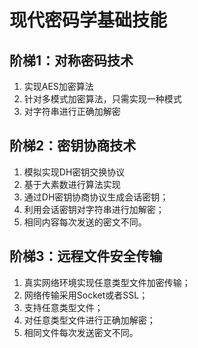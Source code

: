 # 现代密码学基础技能

## 阶梯1：对称密码技术
1. 实现AES加密算法
2. 针对多模式加密算法，只需实现一种模式
3. 对字符串进行正确加解密

## 阶梯2：密钥协商技术
1. 模拟实现DH密钥交换协议
2. 基于大素数进行算法实现
3. 通过DH密钥协商协议生成会话密钥；
4. 利用会话密钥对字符串进行加解密；
5. 相同内容每次发送的密文不同。

## 阶梯3：远程文件安全传输
1. 真实网络环境实现任意类型文件加密传输；
2. 网络传输采用Socket或者SSL；
3. 支持任意类型文件；
4. 对任意类型文件进行正确加解密；
5. 相同文件每次发送密文不同。